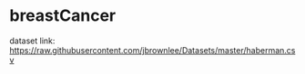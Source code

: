 # breastCancer
dataset link: https://raw.githubusercontent.com/jbrownlee/Datasets/master/haberman.csv
